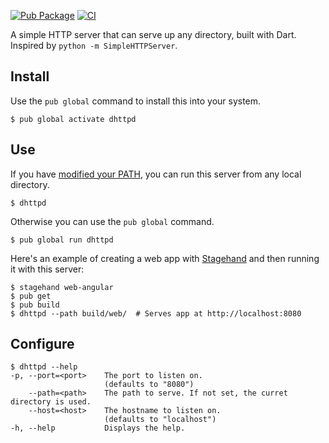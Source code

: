 [![Pub Package](https://img.shields.io/pub/v/dhttpd.svg)](https://pub.dev/packages/dhttpd)
[![CI](https://github.com/kevmoo/dhttp/workflows/CI/badge.svg?branch=master)](https://github.com/kevmoo/dhttp/actions?query=workflow%3ACI+branch%3Amaster)

A simple HTTP server that can serve up any directory, built with Dart.
Inspired by `python -m SimpleHTTPServer`.

## Install

Use the `pub global` command to install this into your system.

```console
$ pub global activate dhttpd
```

## Use

If you have [modified your PATH][path], you can run this server from any
local directory.

```console
$ dhttpd
```

Otherwise you can use the `pub global` command.

```console
$ pub global run dhttpd
```

Here's an example of creating a web app with [Stagehand](https://pub.dev/packages/stagehand)
and then running it with this server:

```console
$ stagehand web-angular
$ pub get
$ pub build
$ dhttpd --path build/web/  # Serves app at http://localhost:8080
```

## Configure

```console
$ dhttpd --help
-p, --port=<port>    The port to listen on.
                     (defaults to "8080")
    --path=<path>    The path to serve. If not set, the curret directory is used.
    --host=<host>    The hostname to listen on.
                     (defaults to "localhost")
-h, --help           Displays the help.
```
[path]: https://dart.dev/tools/pub/cmd/pub-global#running-a-script-from-your-path
